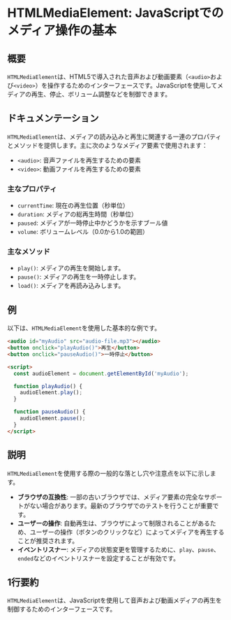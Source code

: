 <!--
Meta Description: # HTMLMediaElement: JavaScriptでのメディア操作の基本 ## 概要 `HTMLMediaElement`は、HTML5で導入された音声および動画要素（`<audio>`および`<video>`）を操作するためのインターフェースです。JavaScriptを使用してメディアの...
Meta Keywords: htmlmediaelement, audio, button, play, pause
-->

# HTMLMediaElement: JavaScriptでのメディア操作の基本

## 概要
`HTMLMediaElement`は、HTML5で導入された音声および動画要素（`<audio>`および`<video>`）を操作するためのインターフェースです。JavaScriptを使用してメディアの再生、停止、ボリューム調整などを制御できます。

## ドキュメンテーション
`HTMLMediaElement`は、メディアの読み込みと再生に関連する一連のプロパティとメソッドを提供します。主に次のようなメディア要素で使用されます：

- `<audio>`: 音声ファイルを再生するための要素
- `<video>`: 動画ファイルを再生するための要素

### 主なプロパティ
- `currentTime`: 現在の再生位置（秒単位）
- `duration`: メディアの総再生時間（秒単位）
- `paused`: メディアが一時停止中かどうかを示すブール値
- `volume`: ボリュームレベル（0.0から1.0の範囲）

### 主なメソッド
- `play()`: メディアの再生を開始します。
- `pause()`: メディアの再生を一時停止します。
- `load()`: メディアを再読み込みします。

## 例
以下は、`HTMLMediaElement`を使用した基本的な例です。

```html
<audio id="myAudio" src="audio-file.mp3"></audio>
<button onclick="playAudio()">再生</button>
<button onclick="pauseAudio()">一時停止</button>

<script>
  const audioElement = document.getElementById('myAudio');

  function playAudio() {
    audioElement.play();
  }

  function pauseAudio() {
    audioElement.pause();
  }
</script>
```

## 説明
`HTMLMediaElement`を使用する際の一般的な落とし穴や注意点を以下に示します。

- **ブラウザの互換性**: 一部の古いブラウザでは、メディア要素の完全なサポートがない場合があります。最新のブラウザでのテストを行うことが重要です。
- **ユーザーの操作**: 自動再生は、ブラウザによって制限されることがあるため、ユーザーの操作（ボタンのクリックなど）によってメディアを再生することが推奨されます。
- **イベントリスナー**: メディアの状態変更を管理するために、`play`、`pause`、`ended`などのイベントリスナーを設定することが有効です。

## 1行要約
`HTMLMediaElement`は、JavaScriptを使用して音声および動画メディアの再生を制御するためのインターフェースです。